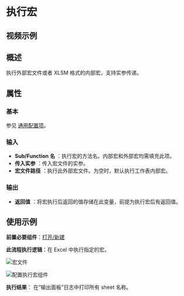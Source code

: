 # 执行宏

## 视频示例

## 概述

执行外部宏文件或者 XLSM 格式的内部宏，支持实参传递。

## 属性

### 基本

参见 [通用配置项](../../Appendix/CommonConfigurationItems.md)。

### 输入

- **Sub/Function 名** ：执行宏的方法名。内部宏和外部宏均需填充此项。
- **传入实参** ：传入宏文件的实参。
- **宏文件路径** ：执行此外部宏文件。为空时，默认执行工作表内部宏。

### 输出

- **返回值** ：将宏执行后返回的值存储在此变量，前提为执行宏后有返回值。

## 使用示例

**前置必要组件**：[打开/新建](../OfficeExcel/OpenExcel.md)

**此流程执行逻辑**：在 Excel 中执行指定的宏。

![宏文件](https://docimages.blob.core.chinacloudapi.cn/images/Activities/ExecuteMacro3.png)

![配置执行宏组件](https://docimages.blob.core.chinacloudapi.cn/images/Activities/ExecuteMacro1.png)

**执行结果**：
在“输出面板”日志中打印所有 sheet 名称。
